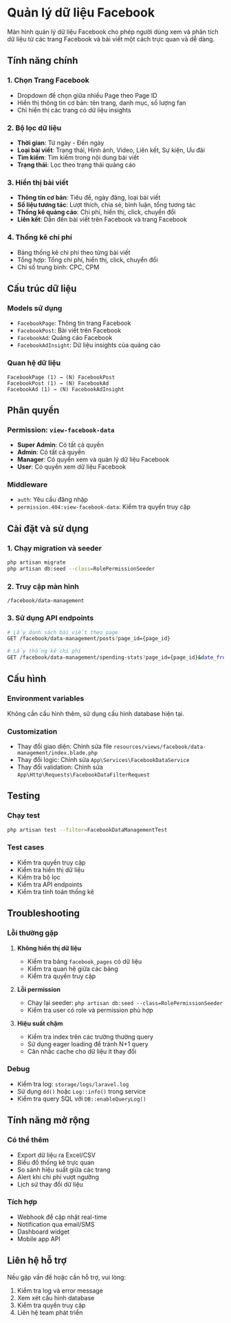 # Quản lý dữ liệu Facebook

Màn hình quản lý dữ liệu Facebook cho phép người dùng xem và phân tích dữ liệu từ các trang Facebook và bài viết một cách trực quan và dễ dàng.

## Tính năng chính

### 1. Chọn Trang Facebook
- Dropdown để chọn giữa nhiều Page theo Page ID
- Hiển thị thông tin cơ bản: tên trang, danh mục, số lượng fan
- Chỉ hiển thị các trang có dữ liệu insights

### 2. Bộ lọc dữ liệu
- **Thời gian**: Từ ngày - Đến ngày
- **Loại bài viết**: Trạng thái, Hình ảnh, Video, Liên kết, Sự kiện, Ưu đãi
- **Tìm kiếm**: Tìm kiếm trong nội dung bài viết
- **Trạng thái**: Lọc theo trạng thái quảng cáo

### 3. Hiển thị bài viết
- **Thông tin cơ bản**: Tiêu đề, ngày đăng, loại bài viết
- **Số liệu tương tác**: Lượt thích, chia sẻ, bình luận, tổng tương tác
- **Thống kê quảng cáo**: Chi phí, hiển thị, click, chuyển đổi
- **Liên kết**: Dẫn đến bài viết trên Facebook và trang Facebook

### 4. Thống kê chi phí
- Bảng thống kê chi phí theo từng bài viết
- Tổng hợp: Tổng chi phí, hiển thị, click, chuyển đổi
- Chỉ số trung bình: CPC, CPM

## Cấu trúc dữ liệu

### Models sử dụng
- `FacebookPage`: Thông tin trang Facebook
- `FacebookPost`: Bài viết trên Facebook
- `FacebookAd`: Quảng cáo Facebook
- `FacebookAdInsight`: Dữ liệu insights của quảng cáo

### Quan hệ dữ liệu
```
FacebookPage (1) → (N) FacebookPost
FacebookPost (1) → (N) FacebookAd
FacebookAd (1) → (N) FacebookAdInsight
```

## Phân quyền

### Permission: `view-facebook-data`
- **Super Admin**: Có tất cả quyền
- **Admin**: Có tất cả quyền
- **Manager**: Có quyền xem và quản lý dữ liệu Facebook
- **User**: Có quyền xem dữ liệu Facebook

### Middleware
- `auth`: Yêu cầu đăng nhập
- `permission.404:view-facebook-data`: Kiểm tra quyền truy cập

## Cài đặt và sử dụng

### 1. Chạy migration và seeder
```bash
php artisan migrate
php artisan db:seed --class=RolePermissionSeeder
```

### 2. Truy cập màn hình
```
/facebook/data-management
```

### 3. Sử dụng API endpoints
```bash
# Lấy danh sách bài viết theo page
GET /facebook/data-management/posts?page_id={page_id}

# Lấy thống kê chi phí
GET /facebook/data-management/spending-stats?page_id={page_id}&date_from={date}&date_to={date}
```

## Cấu hình

### Environment variables
Không cần cấu hình thêm, sử dụng cấu hình database hiện tại.

### Customization
- Thay đổi giao diện: Chỉnh sửa file `resources/views/facebook/data-management/index.blade.php`
- Thay đổi logic: Chỉnh sửa `App\Services\FacebookDataService`
- Thay đổi validation: Chỉnh sửa `App\Http\Requests\FacebookDataFilterRequest`

## Testing

### Chạy test
```bash
php artisan test --filter=FacebookDataManagementTest
```

### Test cases
- Kiểm tra quyền truy cập
- Kiểm tra hiển thị dữ liệu
- Kiểm tra bộ lọc
- Kiểm tra API endpoints
- Kiểm tra tính toán thống kê

## Troubleshooting

### Lỗi thường gặp

1. **Không hiển thị dữ liệu**
   - Kiểm tra bảng `facebook_pages` có dữ liệu
   - Kiểm tra quan hệ giữa các bảng
   - Kiểm tra quyền truy cập

2. **Lỗi permission**
   - Chạy lại seeder: `php artisan db:seed --class=RolePermissionSeeder`
   - Kiểm tra user có role và permission phù hợp

3. **Hiệu suất chậm**
   - Kiểm tra index trên các trường thường query
   - Sử dụng eager loading để tránh N+1 query
   - Cân nhắc cache cho dữ liệu ít thay đổi

### Debug
- Kiểm tra log: `storage/logs/laravel.log`
- Sử dụng `dd()` hoặc `Log::info()` trong service
- Kiểm tra query SQL với `DB::enableQueryLog()`

## Tính năng mở rộng

### Có thể thêm
- Export dữ liệu ra Excel/CSV
- Biểu đồ thống kê trực quan
- So sánh hiệu suất giữa các trang
- Alert khi chi phí vượt ngưỡng
- Lịch sử thay đổi dữ liệu

### Tích hợp
- Webhook để cập nhật real-time
- Notification qua email/SMS
- Dashboard widget
- Mobile app API

## Liên hệ hỗ trợ

Nếu gặp vấn đề hoặc cần hỗ trợ, vui lòng:
1. Kiểm tra log và error message
2. Xem xét cấu hình database
3. Kiểm tra quyền truy cập
4. Liên hệ team phát triển 